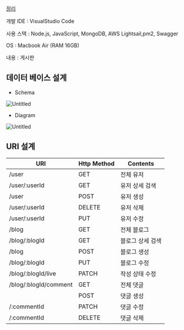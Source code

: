 [정리](https://humane-map-4ba.notion.site/Restful-board-example-100dccee74b149e2be157e85f1973ecd)

개발 IDE : VisualStudio Code

사용 스택 : Node.js, JavaScript, MongoDB, AWS Lightsail,pm2, Swagger

OS : Macbook Air (RAM 16GB)

내용 : 게시판

## 데이터 베이스 설계

- Schema

![Untitled](https://s3-us-west-2.amazonaws.com/secure.notion-static.com/662a143e-f795-4dde-ab4f-779a465531b4/Untitled.png)

- Diagram

![Untitled](https://s3-us-west-2.amazonaws.com/secure.notion-static.com/f7c87808-ace6-471a-9648-d28c398eedc1/Untitled.png)

## URI 설계

| URI | Http Method | Contents |
| --- | --- | --- |
| /user | GET | 전체 유저 |
| /user/:userId | GET | 유저 상세 검색 |
| /user | POST | 유저 생성 |
| /user/:userId | DELETE | 유저 삭제 |
| /user/:userId | PUT | 유저 수정 |
| /blog | GET | 전체 블로그 |
| /blog/:blogId | GET | 블로그 상세 검색 |
| /blog | POST | 블로그 생성 |
| /blog/:blogId | PUT | 블로그 수정 |
| /blog/:blogId/live | PATCH | 작성 상태 수정 |
| /blog/:blogId/comment | GET | 전체 댓글 |
|  | POST | 댓글 생성 |
| /:commentId | PATCH | 댓글 수정 |
| /:commentId | DELETE | 댓글 삭제 |

